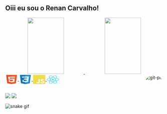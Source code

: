 ## Oiii eu sou o Renan Carvalho!

<div align="center">
  <a href="https://github.com/renanCrvlh0">
  <img height="180em" width="48%" src="https://github-readme-stats.vercel.app/api?username=renanCrvlh0&show_icons=true&theme=transparent&bg_color=282828&border_color=3F32E3&border_radius=8&title_color=3F32E3&icon_color=3F32E3&text_color=1EFEFE"/>
  <img height="180em" width="48%" src="https://github-readme-stats.vercel.app/api/top-langs/?username=renanCrvlh0&size_weight=0&count_weight=1&layout=compact&bg_color=282828&border_color=3F32E3&border_radius=8&title_color=3F32E3&icon_color=3F32E3&text_color=1EFEFE"/>
</div>

<div style="display: inline_block"<br>
  <img align="center" alt="Renan-HTML" height="30" width="40" src="https://raw.githubusercontent.com/devicons/devicon/master/icons/html5/html5-original.svg">
  <img align="center" alt="Renan-CSS" height="30" width="40" src="https://raw.githubusercontent.com/devicons/devicon/master/icons/css3/css3-original.svg">
  <img align="center" alt="Renan-Js" height="30" width="40" src="https://raw.githubusercontent.com/devicons/devicon/master/icons/javascript/javascript-plain.svg">
  <img align="center" alt="Rafa-React" height="30" width="40" src="https://raw.githubusercontent.com/devicons/devicon/master/icons/react/react-original.svg">   
  <img align="right" alt="git-pic" height="150" style="border-radius:50px;" src="https://img.icons8.com/bubbles/160/000000/github.png"/>

  ##
 
  <a href = "mailto:rfac2000@hotmail.com"><img src="https://img.shields.io/badge/-Gmail-%23333?style=for-the-badge&logo=gmail&logoColor=white" target="_blank"></a>
  <a href="https://www.linkedin.com/in/luciano-henrique-3b0383138/" target="_blank"><img src="https://img.shields.io/badge/-LinkedIn-%230077B5?style=for-the-badge&logo=linkedin&logoColor=white" target="_blank"></a>
  
  ![snake gif](https://github.com/renanCrvlh0/renanCrvlh0/blob/output/github-contribution-grid-snake.svg)
 
</div>
